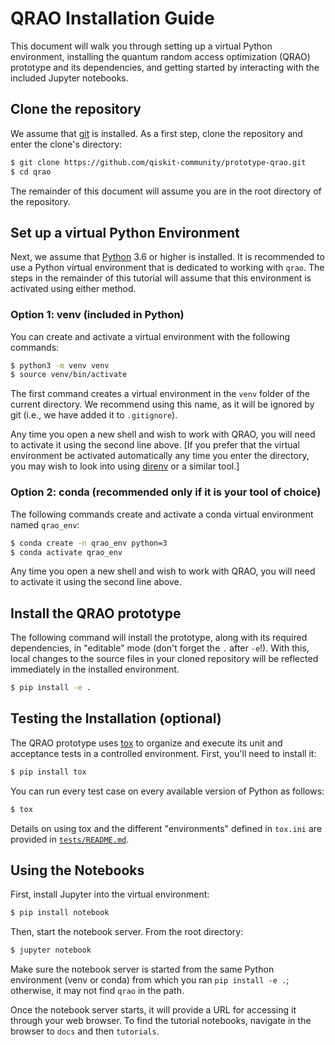 # QRAO Installation Guide

This document will walk you through setting up a virtual Python environment, installing the quantum random access optimization (QRAO) prototype and its dependencies, and getting started by interacting with the included Jupyter notebooks.

## Clone the repository

We assume that [git](https://git-scm.com/) is installed.  As a first step, clone the repository and enter the clone's directory:

```sh
$ git clone https://github.com/qiskit-community/prototype-qrao.git
$ cd qrao
```

The remainder of this document will assume you are in the root directory of the repository.

## Set up a virtual Python Environment

Next, we assume that [Python](https://www.python.org/) 3.6 or higher is installed.  It is recommended to use a Python virtual environment that is dedicated to working with `qrao`.  The steps in the remainder of this tutorial will assume that this environment is activated using either method.

### Option 1: venv (included in Python)

You can create and activate a virtual environment with the following commands:

```sh
$ python3 -m venv venv
$ source venv/bin/activate
```

The first command creates a virtual environment in the `venv` folder of the current directory.  We recommend using this name, as it will be ignored by git (i.e., we have added it to `.gitignore`).

Any time you open a new shell and wish to work with QRAO, you will need to activate it using the second line above.  [If you prefer that the virtual environment be activated automatically any time you enter the directory, you may wish to look into using [direnv](https://direnv.net/) or a similar tool.]

### Option 2: conda (recommended only if it is your tool of choice)

The following commands create and activate a conda virtual environment named `qrao_env`:

```sh
$ conda create -n qrao_env python=3
$ conda activate qrao_env
```

Any time you open a new shell and wish to work with QRAO, you will need to activate it using the second line above.

## Install the QRAO prototype

The following command will install the prototype, along with its required dependencies, in "editable" mode (don't forget the `.` after `-e`!). With this, local changes to the source files in your cloned repository will be reflected immediately in the installed environment.

```sh
$ pip install -e .
```

## Testing the Installation (optional)

The QRAO prototype uses [tox](https://github.com/tox-dev/tox) to organize and execute its unit and acceptance tests in a controlled environment.  First, you'll need to install it:

```sh
$ pip install tox
```

You can run every test case on every available version of Python as follows:

```sh
$ tox
```

Details on using tox and the different "environments" defined in `tox.ini` are provided in [`tests/README.md`](tests/README.md).

## Using the Notebooks

First, install Jupyter into the virtual environment:

```sh
$ pip install notebook
```

Then, start the notebook server.  From the root directory:

```sh
$ jupyter notebook
```

Make sure the notebook server is started from the same Python environment (venv or conda) from which you ran `pip install -e .`; otherwise, it may not find `qrao` in the path.

Once the notebook server starts, it will provide a URL for accessing it through your web browser.  To find the tutorial notebooks, navigate in the browser to `docs` and then `tutorials`.

